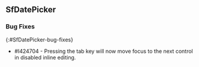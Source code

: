 ## SfDatePicker

### Bug Fixes
{:#SfDatePicker-bug-fixes}

* \#I424704 - Pressing the tab key will now move focus to the next control in disabled inline editing.
